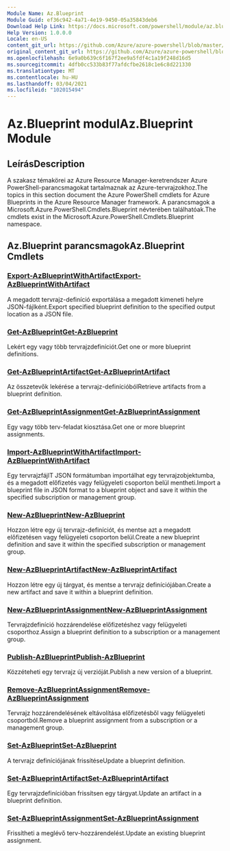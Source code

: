 ```yaml
---
Module Name: Az.Blueprint
Module Guid: ef36c942-4a71-4e19-9450-05a35843deb6
Download Help Link: https://docs.microsoft.com/powershell/module/az.blueprint
Help Version: 1.0.0.0
Locale: en-US
content_git_url: https://github.com/Azure/azure-powershell/blob/master/src/Blueprint/Blueprint/help/Az.Blueprint.md
original_content_git_url: https://github.com/Azure/azure-powershell/blob/master/src/Blueprint/Blueprint/help/Az.Blueprint.md
ms.openlocfilehash: 6e9a0b639c6f167f2ee9a5fdf4c1a19f248d16d5
ms.sourcegitcommit: 4dfb0cc533b83f77afdcfbe2618c1e6c8d221330
ms.translationtype: MT
ms.contentlocale: hu-HU
ms.lasthandoff: 03/04/2021
ms.locfileid: "102015494"
---
```

# <span data-ttu-id="4a849-101">Az.Blueprint modul</span><span class="sxs-lookup"><span data-stu-id="4a849-101">Az.Blueprint Module</span></span>
## <span data-ttu-id="4a849-102">Leírás</span><span class="sxs-lookup"><span data-stu-id="4a849-102">Description</span></span>
<span data-ttu-id="4a849-103">A szakasz témakörei az Azure Resource Manager-keretrendszer Azure PowerShell-parancsmagokat tartalmaznak az Azure-tervrajzokhoz.</span><span class="sxs-lookup"><span data-stu-id="4a849-103">The topics in this section document the Azure PowerShell cmdlets for Azure Blueprints in the Azure Resource Manager framework.</span></span> <span data-ttu-id="4a849-104">A parancsmagok a Microsoft.Azure.PowerShell.Cmdlets.Blueprint névterében találhatóak.</span><span class="sxs-lookup"><span data-stu-id="4a849-104">The cmdlets exist in the Microsoft.Azure.PowerShell.Cmdlets.Blueprint namespace.</span></span>

## <span data-ttu-id="4a849-105">Az.Blueprint parancsmagok</span><span class="sxs-lookup"><span data-stu-id="4a849-105">Az.Blueprint Cmdlets</span></span>
### [<span data-ttu-id="4a849-106">Export-AzBlueprintWithArtifact</span><span class="sxs-lookup"><span data-stu-id="4a849-106">Export-AzBlueprintWithArtifact</span></span>](Export-AzBlueprintWithArtifact.md)
<span data-ttu-id="4a849-107">A megadott tervrajz-definíció exportálása a megadott kimeneti helyre JSON-fájlként.</span><span class="sxs-lookup"><span data-stu-id="4a849-107">Export specified blueprint definition to the specified output location as a JSON file.</span></span> 

### [<span data-ttu-id="4a849-108">Get-AzBlueprint</span><span class="sxs-lookup"><span data-stu-id="4a849-108">Get-AzBlueprint</span></span>](Get-AzBlueprint.md)
<span data-ttu-id="4a849-109">Lekért egy vagy több tervrajzdefiníciót.</span><span class="sxs-lookup"><span data-stu-id="4a849-109">Get one or more blueprint definitions.</span></span>

### [<span data-ttu-id="4a849-110">Get-AzBlueprintArtifact</span><span class="sxs-lookup"><span data-stu-id="4a849-110">Get-AzBlueprintArtifact</span></span>](Get-AzBlueprintArtifact.md)
<span data-ttu-id="4a849-111">Az összetevők lekérése a tervrajz-definícióból</span><span class="sxs-lookup"><span data-stu-id="4a849-111">Retrieve artifacts from a blueprint definition.</span></span>

### [<span data-ttu-id="4a849-112">Get-AzBlueprintAssignment</span><span class="sxs-lookup"><span data-stu-id="4a849-112">Get-AzBlueprintAssignment</span></span>](Get-AzBlueprintAssignment.md)
<span data-ttu-id="4a849-113">Egy vagy több terv-feladat kiosztása.</span><span class="sxs-lookup"><span data-stu-id="4a849-113">Get one or more blueprint assignments.</span></span>

### [<span data-ttu-id="4a849-114">Import-AzBlueprintWithArtifact</span><span class="sxs-lookup"><span data-stu-id="4a849-114">Import-AzBlueprintWithArtifact</span></span>](Import-AzBlueprintWithArtifact.md)
<span data-ttu-id="4a849-115">Egy tervrajzfájlT JSON formátumban importálhat egy tervrajzobjektumba, és a megadott előfizetés vagy felügyeleti csoporton belül mentheti.</span><span class="sxs-lookup"><span data-stu-id="4a849-115">Import a blueprint file in JSON format to a blueprint object and save it within the specified subscription or management group.</span></span>

### [<span data-ttu-id="4a849-116">New-AzBlueprint</span><span class="sxs-lookup"><span data-stu-id="4a849-116">New-AzBlueprint</span></span>](New-AzBlueprint.md)
<span data-ttu-id="4a849-117">Hozzon létre egy új tervrajz-definíciót, és mentse azt a megadott előfizetésen vagy felügyeleti csoporton belül.</span><span class="sxs-lookup"><span data-stu-id="4a849-117">Create a new blueprint definition and save it within the specified subscription or management group.</span></span>

### [<span data-ttu-id="4a849-118">New-AzBlueprintArtifact</span><span class="sxs-lookup"><span data-stu-id="4a849-118">New-AzBlueprintArtifact</span></span>](New-AzBlueprintArtifact.md)
<span data-ttu-id="4a849-119">Hozzon létre egy új tárgyat, és mentse a tervrajz definíciójában.</span><span class="sxs-lookup"><span data-stu-id="4a849-119">Create a new artifact and save it within a blueprint definition.</span></span>

### [<span data-ttu-id="4a849-120">New-AzBlueprintAssignment</span><span class="sxs-lookup"><span data-stu-id="4a849-120">New-AzBlueprintAssignment</span></span>](New-AzBlueprintAssignment.md)
<span data-ttu-id="4a849-121">Tervrajzdefiníció hozzárendelése előfizetéshez vagy felügyeleti csoporthoz.</span><span class="sxs-lookup"><span data-stu-id="4a849-121">Assign a blueprint definition to a subscription or a management group.</span></span>

### [<span data-ttu-id="4a849-122">Publish-AzBlueprint</span><span class="sxs-lookup"><span data-stu-id="4a849-122">Publish-AzBlueprint</span></span>](Publish-AzBlueprint.md)
<span data-ttu-id="4a849-123">Közzéteheti egy tervrajz új verzióját.</span><span class="sxs-lookup"><span data-stu-id="4a849-123">Publish a new version of a blueprint.</span></span>

### [<span data-ttu-id="4a849-124">Remove-AzBlueprintAssignment</span><span class="sxs-lookup"><span data-stu-id="4a849-124">Remove-AzBlueprintAssignment</span></span>](Remove-AzBlueprintAssignment.md)
<span data-ttu-id="4a849-125">Tervrajz hozzárendelésének eltávolítása előfizetésből vagy felügyeleti csoportból.</span><span class="sxs-lookup"><span data-stu-id="4a849-125">Remove a blueprint assignment from a subscription or a management group.</span></span>

### [<span data-ttu-id="4a849-126">Set-AzBlueprint</span><span class="sxs-lookup"><span data-stu-id="4a849-126">Set-AzBlueprint</span></span>](Set-AzBlueprint.md)
<span data-ttu-id="4a849-127">A tervrajz definíciójának frissítése</span><span class="sxs-lookup"><span data-stu-id="4a849-127">Update a blueprint definition.</span></span>

### [<span data-ttu-id="4a849-128">Set-AzBlueprintArtifact</span><span class="sxs-lookup"><span data-stu-id="4a849-128">Set-AzBlueprintArtifact</span></span>](Set-AzBlueprintArtifact.md)
<span data-ttu-id="4a849-129">Egy tervrajzdefinícióban frissítsen egy tárgyat.</span><span class="sxs-lookup"><span data-stu-id="4a849-129">Update an artifact in a blueprint definition.</span></span>

### [<span data-ttu-id="4a849-130">Set-AzBlueprintAssignment</span><span class="sxs-lookup"><span data-stu-id="4a849-130">Set-AzBlueprintAssignment</span></span>](Set-AzBlueprintAssignment.md)
<span data-ttu-id="4a849-131">Frissítheti a meglévő terv-hozzárendelést.</span><span class="sxs-lookup"><span data-stu-id="4a849-131">Update an existing blueprint assignment.</span></span>

